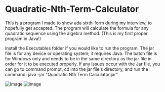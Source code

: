 # Quadratic-Nth-Term-Calculator
This is a program I made to show ada sixth-form during my interview, to hopefully get accepted.  The program will calculate the formula for any quadratic sequence using the algebra method. (This is my first proper program in Java!)

Install the Executables folder if you would like to run the program. The jar file is for any device or operating system; it requires Java.
The batch file is for Windows only and needs to be in the same directory as the jar file in order for it to be executed properly. If any issues occur with the Jar file, you can go to command prompt, cd into the jar file's directory, and run the command: 
java -jar "Quadratic Nth Term Calculator.jar"

![image](https://user-images.githubusercontent.com/28353935/38515778-1b167768-3c2d-11e8-9bbe-8fdb2514c02b.png)
![image](https://user-images.githubusercontent.com/28353935/38515843-56494d7e-3c2d-11e8-8d69-e98a9f972c4d.png)
